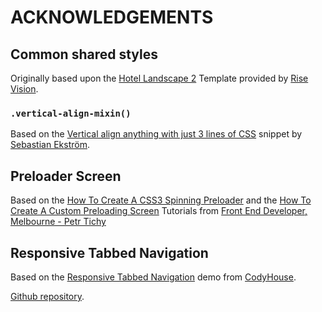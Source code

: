 ﻿# ACKNOWLEDGEMENTS #

## Common shared styles ##

Originally based upon the [Hotel Landscape 2][rv-hl2-template] Template 
provided by [Rise Vision][rv].

### `.vertical-align-mixin()` ###

Based on the [Vertical align anything with just 3 lines of CSS][zst-vertical-align-anything-with-just-3-lines-of-css]
snippet by [Sebastian Ekström](http://twitter.com/seb_ekstrom).



## Preloader Screen ##

Based on the [How To Create A CSS3 Spinning Preloader][iht-create-css3-spinning-preloader] and the [How To Create A Custom Preloading Screen][iht-create-custom-preloading-screen] Tutorials from [Front End Developer, Melbourne - Petr Tichy][iht]


## Responsive Tabbed Navigation ##

Based on the [Responsive Tabbed Navigation][ch-responsive-tabbed-navigation] 
demo from [CodyHouse][ch].

[Github repository](https://github.com/CodyHouse/responsive-tabbed-navigation).


[rv-hl2-template]: https://store.risevision.com/product/130/hotel-landscape-2 "Hotel Landscape 2"
[rv]: http://www.risevision.com/ "Rise Vision"

[iht-create-css3-spinning-preloader]: https://ihatetomatoes.net/create-css3-spinning-preloadern/ "How To Create A CSS3 Spinning Preloader"
[iht-create-custom-preloading-screen]: https://ihatetomatoes.net/create-custom-preloading-screen/ "How To Create A Custom Preloading Screen"
[iht]: https://ihatetomatoes.net/ "Front End Developer, Melbourne - Petr Tichy"

[zst-vertical-align-anything-with-just-3-lines-of-css]: http://zerosixthree.se/vertical-align-anything-with-just-3-lines-of-css/ "Vertical align anything with just 3 lines of CSS"
[ch-responsive-tabbed-navigation]: https://codyhouse.co/gem/responsive-tabbed-navigation/ "Responsive Tabbed Navigation"
[ch]: https://codyhouse.co/ "CodyHouse"
